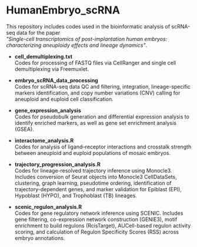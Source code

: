 # HumanEmbryo_scRNA

This repository includes codes used in the bioinformatic analysis of scRNA-seq data for the paper  
*"Single-cell transcriptomics of post-implantation human embryos: characterizing aneuploidy effects and lineage dynamics"*.

- **cell_demultiplexing.txt**  
  Codes for processing of FASTQ files via CellRanger and single cell demultiplexing via Freemuxlet.

- **embryo_scRNA_data_processing**  
  Codes for scRNA-seq data QC and filtering, integration, lineage-specific markers identification, and copy number variations (CNV) calling for aneuploid and euploid cell classification.

- **gene_expression_analysis**  
  Codes for pseudobulk generation and differential expression analysis to identify enriched markers, as well as gene set enrichment analysis (GSEA).

- **interactome_analysis.R**  
  Codes for analysis of ligand–receptor interactions and crosstalk strength between aneuploid and euploid populations of mosaic embryos.

- **trajectory_progression_analysis.R**  
  Codes for lineage-resolved trajectory inference using Monocle3. Includes conversion of Seurat objects into Monocle3 CellDataSets, clustering, graph learning, pseudotime ordering, identification of trajectory-dependent genes, and marker validation for Epiblast (EPI), Hypoblast (HYPO), and Trophoblast (TB) lineages.

- **scenic_regulon_analysis.R**  
  Codes for gene regulatory network inference using SCENIC. Includes gene filtering, co-expression network construction (GENIE3), motif enrichment to build regulons (RcisTarget), AUCell-based regulon activity scoring, and calculation of Regulon Specificity Scores (RSS) across embryo annotations.


